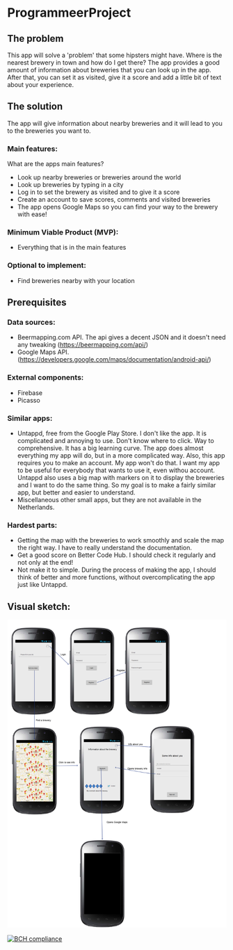 # ProgrammeerProject

## The problem
This app will solve a 'problem' that some hipsters might have. Where is the nearest brewery in town and how do I get there? 
The app provides a good amount of information about breweries that you can look up in the app. After that, you can set it as 
visited, give it a score and add a little bit of text about your experience. 


## The solution
The app will give information about nearby breweries and it will lead to you to the breweries you want to.

### Main features:
What are the apps main features?
- Look up nearby breweries or breweries around the world
- Look up breweries by typing in a city 
- Log in to set the brewery as visited and to give it a score
- Create an account to save scores, comments and visited breweries
- The app opens Google Maps so you can find your way to the brewery with ease!

### Minimum Viable Product (MVP):
- Everything that is in the main features

### Optional to implement:
- Find breweries nearby with your location


## Prerequisites

### Data sources:
- Beermapping.com API. The api gives a decent JSON and it doesn't need any tweaking (https://beermapping.com/api/)
- Google Maps API. (https://developers.google.com/maps/documentation/android-api/)

### External components:
- Firebase
- Picasso

### Similar apps:
- Untappd, free from the Google Play Store. 
I don't like the app. It is complicated and annoying to use. Don't know where to click. Way to comprehensive. It has a big learning curve.
The app does almost everything my app will do, but in a more complicated way. Also, this app requires you to make an account. My app won't do that. I want my app to be useful for everybody that wants to use it, even withou account. Untappd also uses a big map with markers on it to display the breweries and I want to do the same thing. So my goal is to make a fairly similar app, but better and easier to understand. 
- Miscellaneous other small apps, but they are not available in the Netherlands.

### Hardest parts:
- Getting the map with the breweries to work smoothly and scale the map the right way. I have to really understand the documentation.
- Get a good score on Better Code Hub. I should check it regularly and not only at the end!
- Not make it to simple. During the process of making the app, I should think of better and more functions, without overcomplicating the app just like Untappd.


## Visual sketch:

![](doc/Image.png)


[![BCH compliance](https://bettercodehub.com/edge/badge/RickBakker01/ProgrammeerProject?branch=master)](https://bettercodehub.com/)
